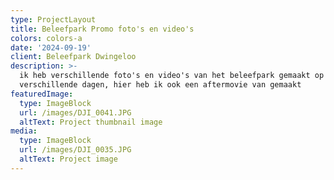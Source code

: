 ```yaml
---
type: ProjectLayout
title: Beleefpark Promo foto's en video's
colors: colors-a
date: '2024-09-19'
client: Beleefpark Dwingeloo
description: >-
  ik heb verschillende foto's en video's van het beleefpark gemaakt op
  verschillende dagen, hier heb ik ook een aftermovie van gemaakt
featuredImage:
  type: ImageBlock
  url: /images/DJI_0041.JPG
  altText: Project thumbnail image
media:
  type: ImageBlock
  url: /images/DJI_0035.JPG
  altText: Project image
---
```

